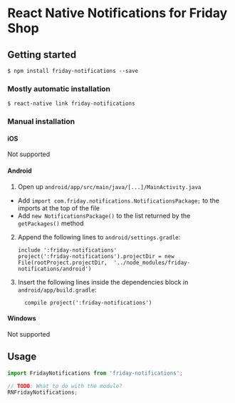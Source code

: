# React Native Notifications for Friday Shop

## Getting started

`$ npm install friday-notifications --save`

### Mostly automatic installation

`$ react-native link friday-notifications`

### Manual installation

#### iOS

Not supported

#### Android

1. Open up `android/app/src/main/java/[...]/MainActivity.java`
  - Add `import com.friday.notifications.NotificationsPackage;` to the imports at the top of the file
  - Add `new NotificationsPackage()` to the list returned by the `getPackages()` method
2. Append the following lines to `android/settings.gradle`:
    ```
    include ':friday-notifications'
    project(':friday-notifications').projectDir = new File(rootProject.projectDir, 	'../node_modules/friday-notifications/android')
    ```
3. Insert the following lines inside the dependencies block in `android/app/build.gradle`:
    ```
      compile project(':friday-notifications')
    ```

#### Windows

Not supported

## Usage
```javascript
import FridayNotifications from 'friday-notifications';

// TODO: What to do with the module?
RNFridayNotifications;
```
